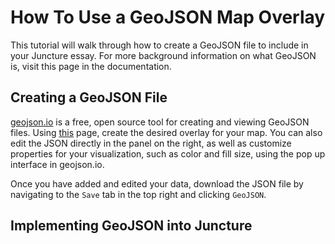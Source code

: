 # How To Use a GeoJSON Map Overlay

This tutorial will walk through how to create a GeoJSON file to include in your Juncture essay. For more background information on what GeoJSON is, visit this page in the documentation.

## Creating a GeoJSON File
[geojson.io](https://geojson.io/#map=2/0/20) is a free, open source tool for creating and viewing GeoJSON files. Using [this](https://geojson.io/#map=2/0/20) page, create the desired overlay for your map. You can also edit the JSON directly in the panel on the right, as well as customize properties for your visualization, such as color and fill size, using the pop up interface in geojson.io.

<ve-media src="gh:juncture-digital/media/videos/geojson1.gif" no-caption no-info-icon width="60%"></ve-media>

<ve-media src="gh:juncture-digital/media/videos/geojson2.gif" no-caption no-info-icon width="60%"></ve-media>

Once you have added and edited your data, download the JSON file by navigating to the `Save` tab in the top right and clicking `GeoJSON`.

<ve-media src="gh:juncture-digital/media/videos/geojson_save.gif" no-caption no-info-icon width="60%"></ve-media>

## Implementing GeoJSON into Juncture
